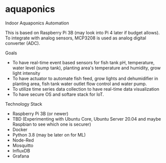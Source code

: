 # aquaponics
Indoor Aquaponics Automation

This is based on Raspberry Pi 3B (may look into Pi 4 later if budget allows). To integrate with analog sensors, MCP3208 is used as analog digital converter (ADC).

Goals
* To have real-time event based sensors for fish tank pH, temperature, water level (sump tank), planting area's temperature and humidity, grow light intensity
* To have actuator to automate fish feed, grow lights and dehumidifier in planting area, fish tank water outlet flow control and water pump.
* To utilize time series data collection to have real-time data visualization
* To have secure OS and softare stack for IoT.

Technology Stack
* Raspberry Pi 3B (or newer)
* TBD (Experimenting with Ubuntu Core, Ubuntu Server 20.04 and maybe Raspbian to see which one is securer)
* Docker
* Python 3.8 (may be later on for ML)
* Node-Red
* Mosquitto
* InfluxDB
* Grafana
